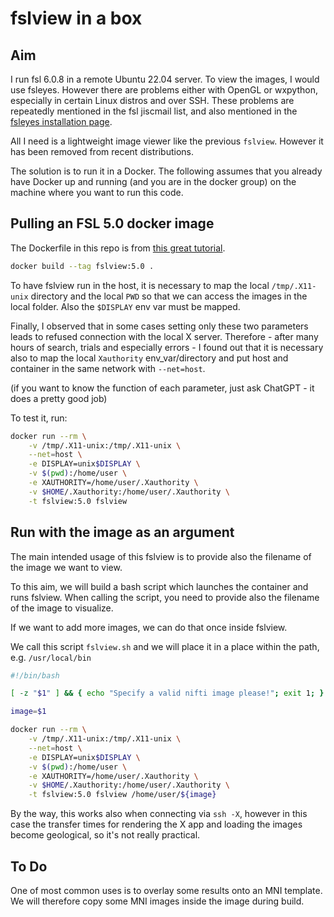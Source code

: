 # fslview in a box

## Aim
I run fsl 6.0.8 in a remote Ubuntu 22.04 server. To view the images, I would use fsleyes. However there are problems either with OpenGL or wxpython, especially in certain Linux distros and over SSH. These problems are repeatedly mentioned in the fsl jiscmail list, and also mentioned in the [fsleyes installation page](https://open.win.ox.ac.uk/pages/fsl/fsleyes/fsleyes/userdoc/install.html).

All I need is a lightweight image viewer like the previous `fslview`. However it has been removed from recent distributions.

The solution is to run it in a Docker. The following assumes that you already have Docker up and running (and you are in the docker group) on the machine where you want to run this code. 


## Pulling an FSL 5.0 docker image
The Dockerfile in this repo is from [this great tutorial](https://github.com/giulia-berto/docker-tutorial).

```bash
docker build --tag fslview:5.0 .
```

To have fslview run in the host, it is necessary to map the local `/tmp/.X11-unix` directory and the local `PWD` so that we can access the images in the local folder. Also the `$DISPLAY` env var must be mapped. 

Finally, I observed that in some cases setting only these two parameters leads to refused connection with the local X server. Therefore - after many hours of search, trials and especially errors - I found out that it is necessary also to map the local `Xauthority` env_var/directory and put host and container in the same network with `--net=host`. 

(if you want to know the function of each parameter, just ask ChatGPT - it does a pretty good job)

To test it, run:

```bash
docker run --rm \
    -v /tmp/.X11-unix:/tmp/.X11-unix \
    --net=host \
    -e DISPLAY=unix$DISPLAY \
    -v $(pwd):/home/user \
    -e XAUTHORITY=/home/user/.Xauthority \
    -v $HOME/.Xauthority:/home/user/.Xauthority \
    -t fslview:5.0 fslview
```

## Run with the image as an argument
The main intended usage of this fslview is to provide also the filename of the image we want to view.

To this aim, we will build a bash script which launches the container and runs fslview. When calling the script, you need to provide also the filename of the image to visualize.

If we want to add more images, we can do that once inside fslview.

We call this script `fslview.sh` and we will place it in a place within the path, e.g. `/usr/local/bin`


```bash
#!/bin/bash

[ -z "$1" ] && { echo "Specify a valid nifti image please!"; exit 1; }

image=$1

docker run --rm \
    -v /tmp/.X11-unix:/tmp/.X11-unix \
    --net=host \
    -e DISPLAY=unix$DISPLAY \
    -v $(pwd):/home/user \
    -e XAUTHORITY=/home/user/.Xauthority \
    -v $HOME/.Xauthority:/home/user/.Xauthority \
    -t fslview:5.0 fslview /home/user/${image}
```

By the way, this works also when connecting via `ssh -X`, however in this case the transfer times for rendering the X app and loading the images become geological, so it's not really practical.



## To Do
One of most common uses is to overlay some results onto an MNI template. We will therefore copy some MNI images inside the image during build.








